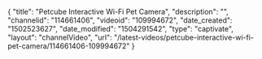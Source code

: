 {
    "title": "Petcube Interactive Wi-Fi Pet Camera",
    "description": "",
    "channelid": "114661406",
    "videoid": "109994672",
    "date_created": "1502523627",
    "date_modified": "1504291542",
    "type": "captivate",
    "layout": "channelVideo",
    "url": "\/latest-videos\/petcube-interactive-wi-fi-pet-camera\/114661406-109994672"
}